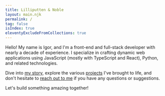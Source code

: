 ```yaml
---
title: Lilliputten & Noble
layout: main.njk
permalink: /
tag: false
isIndex: true
eleventyExcludeFromCollections: true
---
```


Hello! My name is Igor, and I'm a front-end and full-stack developer with nearly a decade of experience. I specialize in crafting dynamic web applications using JavaScript (mostly with TypeScript and React), Python, and related technologies.

Dive into [my story](/about/), explore the various [projects](/projects/) I've brought to life,
and don't hesitate to [reach out to me](/contacts/) if you have any questions or suggestions.

Let's build something amazing together!
